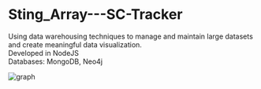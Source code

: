 # Sting_Array---SC-Tracker

Using data warehousing techniques to manage and maintain large datasets and create meaningful data visualization.
<br>Developed in NodeJS
<br>Databases: MongoDB, Neo4j

![graph](https://github.com/Aliman999/Sting_Array---SC-Tracker/assets/7453269/612c3199-ca0b-48ab-8161-e2fbcaa0e9b2)
